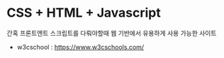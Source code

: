 # CSS + HTML + Javascript 

간혹 프론트엔트 스크립트를 다뤄야할때 웹 기반에서 유용하게 사용 가능한 사이트

- w3cschool : https://www.w3cschools.com/
